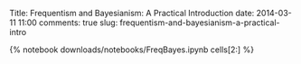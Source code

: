 Title: Frequentism and Bayesianism: A Practical Introduction
date: 2014-03-11 11:00
comments: true
slug: frequentism-and-bayesianism-a-practical-intro

{% notebook downloads/notebooks/FreqBayes.ipynb cells[2:] %}